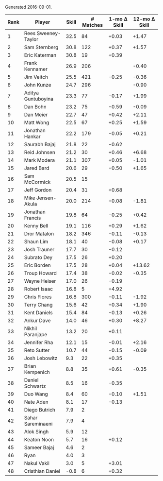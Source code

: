 Generated 2016-09-01.

| Rank | Player              | Skill | # Matches | 1-mo Δ Skill | 12-mo Δ Skill |
|------|---------------------|-------|-----------|--------------|---------------|
|    1 | Rees Sweeney-Taylor |  32.5 |        84 |        +0.03 |         +1.47 |
|    2 | Sam Sternberg       |  30.8 |       122 |        +0.37 |         +1.57 |
|    3 | Eric Katerman       |  30.8 |        19 |        +0.39 |               |
|    4 | Frank Kennamer      |  26.9 |       206 |              |         -0.40 |
|    5 | Jim Veitch          |  25.5 |       421 |        -0.25 |         -0.36 |
|    6 | John Kunze          |  24.7 |       296 |              |         -0.90 |
|    7 | Aditya Guntuboyina  |  23.3 |        77 |        -0.17 |         +1.99 |
|    8 | Dan Bohn            |  23.2 |        75 |        -0.59 |         -0.09 |
|    9 | Dan Meier           |  22.7 |        47 |        +0.42 |         +2.11 |
|   10 | Matt Wong           |  22.5 |        67 |        +0.25 |         +1.59 |
|   11 | Jonathan Hankar     |  22.2 |       179 |        -0.05 |         +0.21 |
|   12 | Saurabh Bajaj       |  21.8 |        22 |        -0.62 |               |
|   13 | Reid Johnsen        |  21.2 |        30 |        +0.46 |         +6.68 |
|   14 | Mark Modera         |  21.1 |       307 |        +0.05 |         -1.01 |
|   15 | Jared Bard          |  20.6 |        29 |        -0.50 |         +1.65 |
|   16 | Sam McCormick       |  20.5 |        15 |              |               |
|   17 | Jeff Gordon         |  20.4 |        31 |        +0.68 |               |
|   18 | Mike Jensen-Akula   |  20.0 |       214 |        +0.08 |         -1.81 |
|   19 | Jonathan Francis    |  19.8 |        64 |        -0.25 |         +0.42 |
|   20 | Kenny Bell          |  19.1 |       116 |        +0.29 |         +1.62 |
|   21 | Dror Matalon        |  18.2 |       346 |        -0.11 |         -0.13 |
|   22 | Shaun Lim           |  18.1 |        40 |        -0.08 |         +0.17 |
|   23 | Josh Trauner        |  17.7 |        30 |        -0.12 |               |
|   24 | Subrato Dey         |  17.5 |        26 |        +0.20 |               |
|   25 | Eric Borden         |  17.5 |        28 |        +0.04 |        +13.62 |
|   26 | Troup Howard        |  17.4 |        38 |        -0.02 |         -0.35 |
|   27 | Wayne Heiser        |  17.0 |        26 |        -0.19 |               |
|   28 | Robert Isaac        |  16.8 |         5 |        +4.92 |               |
|   29 | Chris Flores        |  16.8 |       300 |        -0.11 |         -1.92 |
|   30 | Terry Chang         |  15.6 |        42 |        +0.34 |         +1.90 |
|   31 | Kent Daniels        |  15.4 |        84 |        -0.13 |         +0.26 |
|   32 | Ankur Dave          |  14.0 |        46 |        +0.30 |         +8.27 |
|   33 | Nikhil Paranjape    |  13.2 |        20 |        +0.11 |               |
|   34 | Jennifer Rha        |  12.1 |        15 |        -0.01 |         +2.16 |
|   35 | Reto Sutter         |  10.7 |        44 |        -0.15 |         -0.09 |
|   36 | Josh Lebowitz       |   9.3 |        22 |        +0.35 |               |
|   37 | Brian Kempenich     |   8.8 |        35 |        +0.61 |         -0.35 |
|   38 | Daniel Schwartz     |   8.5 |        16 |        -0.35 |               |
|   39 | Duo Wang            |   8.4 |        60 |        -0.10 |         +1.51 |
|   40 | Nate Aden           |   8.1 |        17 |        -0.13 |               |
|   41 | Diego Butrich       |   7.9 |         2 |              |               |
|   42 | Sahar Sareminaeni   |   7.9 |         4 |              |               |
|   43 | Alok Singh          |   5.9 |        12 |              |               |
|   44 | Keaton Noon         |   5.7 |        16 |        +0.12 |               |
|   45 | Sameer Bajaj        |   4.6 |         2 |              |               |
|   46 | Ryan                |   4.0 |         3 |              |               |
|   47 | Nakul Vakil         |   3.0 |         5 |        +3.01 |               |
|   48 | Cristhian Daniel    |  -0.8 |         6 |        +0.32 |               |